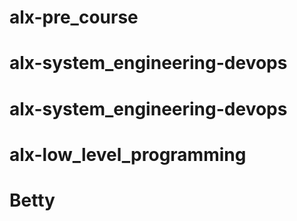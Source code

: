 # alx-pre_course
# alx-system_engineering-devops
# alx-system_engineering-devops
# alx-low_level_programming
# Betty
